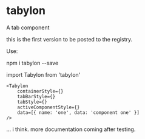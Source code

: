 # tabylon
A tab component

this is the first version to be posted to the registry.

Use:

npm i tabylon --save

import Tabylon from 'tabylon'

```
<Tabylon
    containerStyle={}
    tabBarStyle={}
    tabStyle={}
    activeComponentStyle={}
    data=[{ name: 'one', data: 'component one' }]
/>
```


... i think. more documentation coming after testing.